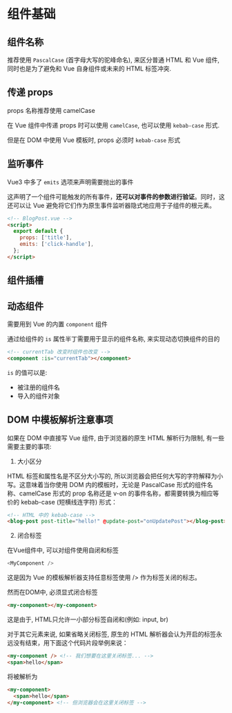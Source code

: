 # 组件基础

## 组件名称

推荐使用 `PascalCase` (首字母大写的驼峰命名), 来区分普通 HTML 和 Vue 组件, 同时也是为了避免和 Vue 自身组件或未来的 HTML 标签冲突.

## 传递 props

props 名称推荐使用 camelCase

在 Vue 组件中传递 props 时可以使用 `camelCase`, 也可以使用 `kebab-case` 形式.

但是在 DOM 中使用 Vue 模板时, props 必须时 `kebab-case` 形式

## 监听事件

Vue3 中多了 `emits` 选项来声明需要抛出的事件

这声明了一个组件可能触发的所有事件，**还可以对事件的参数进行验证**。同时，这还可以让 Vue 避免将它们作为原生事件监听器隐式地应用于子组件的根元素。

```html
<!-- BlogPost.vue -->
<script>
  export default {
    props: ['title'],
    emits: ['click-handle'],
  };
</script>
```

## 组件插槽

## 动态组件

需要用到 Vue 的内置 `component` 组件

通过给组件的 `is` 属性半丁需要用于显示的组件名称, 来实现动态切换组件的目的

```html
<!-- currentTab 改变时组件也改变 -->
<component :is="currentTab"></component>
```

`is` 的值可以是:

- 被注册的组件名
- 导入的组件对象

## DOM 中模板解析注意事项

如果在 DOM 中直接写 Vue 组件, 由于浏览器的原生 HTML 解析行为限制, 有一些需要主要的事项:

1. 大小区分

HTML 标签和属性名是不区分大小写的, 所以浏览器会把任何大写的字符解释为小写。这意味着当你使用 DOM 内的模板时，无论是 PascalCase 形式的组件名称、camelCase 形式的 prop 名称还是 v-on 的事件名称，都需要转换为相应等价的 kebab-case (短横线连字符) 形式：

```html
<!-- HTML 中的 kebab-case -->
<blog-post post-title="hello!" @update-post="onUpdatePost"></blog-post>
```

2. 闭合标签

在Vue组件中, 可以对组件使用自闭和标签

```js
<MyComponent />
```

这是因为 Vue 的模板解析器支持任意标签使用 /> 作为标签关闭的标志。

然而在DOM中, 必须显式闭合标签

```html
<my-component></my-component>
```

这是由于, HTML只允许一小部分标签自闭和(例如: input, br)

对于其它元素来说, 如果省略关闭标签, 原生的 HTML 解析器会认为开启的标签永远没有结束，用下面这个代码片段举例来说：

```html
<my-component /> <!-- 我们想要在这里关闭标签... -->
<span>hello</span>

```

将被解析为

```html
<my-component>
  <span>hello</span>
</my-component> <!-- 但浏览器会在这里关闭标签 -->

```